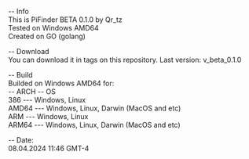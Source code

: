 -- Info\
This is PiFinder BETA 0.1.0 by Qr_tz\
Tested on Windows AMD64\
Created on GO (golang)

-- Download\
You can download it in tags on this repository. Last version: v_beta_0.1.0

-- Build\
Builded on Windows AMD64 for:\
-- ARCH -- OS\
386 --- Windows, Linux\
AMD64 --- Windows, Linux, Darwin (MacOS and etc)\
ARM --- Windows, Linux\
ARM64 --- Windows, Linux, Darwin (MacOS and etc)

-- Date:\
08.04.2024 11:46 GMT-4
